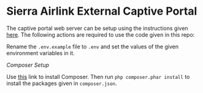 # Sierra Airlink External Captive Portal

The captive portal web server can be setup using the instructions given [here](https://gist.github.com/nasirhafeez/d47c9d68742227a23f1011455a190490).
The following actions are required to use the code given in this repo:
 
Rename the `.env.example` file to `.env` and set the values of the given environment variables in it.

*Composer Setup*

Use [this](https://getcomposer.org/download/) link to install Composer. Then run `php composer.phar install` to install the packages given in `composer.json`.
